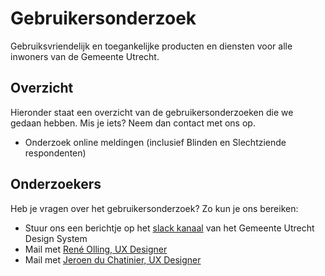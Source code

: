 # Gebruikersonderzoek

Gebruiksvriendelijk en toegankelijke producten en diensten voor alle inwoners van de Gemeente Utrecht.

## Overzicht

Hieronder staat een overzicht van de gebruikersonderzoeken die we gedaan hebben. Mis je iets? Neem dan contact met ons op.

* Onderzoek online meldingen (inclusief Blinden en Slechtziende respondenten)

## Onderzoekers

Heb je vragen over het gebruikersonderzoek? Zo kun je ons bereiken:

* Stuur ons een berichtje op het [slack kanaal](https://codefornl.slack.com/archives/C022PS6U3RR) van het Gemeente Utrecht Design System
* Mail met [René Olling, UX Designer](mailto:r.olling@utrecht.nl)
* Mail met [Jeroen du Chatinier, UX Designer](mailto:j.du.chatinier@utrecht.nl)

